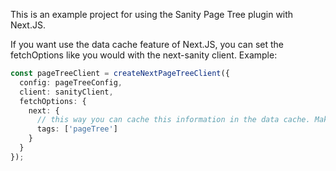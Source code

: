 This is an example project for using the Sanity Page Tree plugin with Next.JS.

If you want use the data cache feature of Next.JS, you can set the fetchOptions like you would with the next-sanity client.
Example:
```ts
const pageTreeClient = createNextPageTreeClient({
  config: pageTreeConfig,
  client: sanityClient,
  fetchOptions: {
    next: {
      // this way you can cache this information in the data cache. Make sure to revalidate this data when the page tree data changes in Sanity by using a Webhook.
      tags: ['pageTree'] 
    }
  }
});
```
